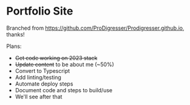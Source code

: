 # Portfolio Site

Branched from <https://github.com/ProDigresser/Prodigresser.github.io>, thanks!

Plans:

* ~~Get code working on 2023 stack~~
* ~~Update content~~ to be about me (~50%)
* Convert to Typescript
* Add linting/testing
* Automate deploy steps
* Document code and steps to build/use
* We'll see after that
